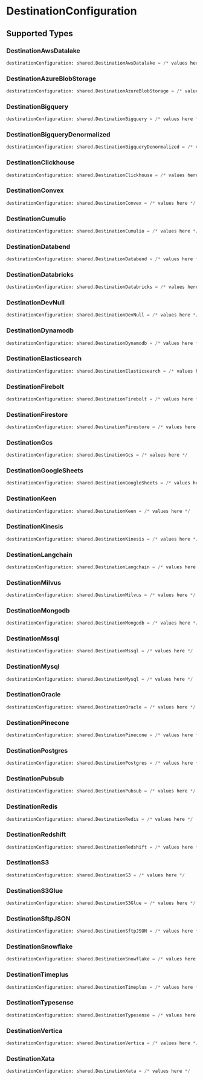 # DestinationConfiguration


## Supported Types

### DestinationAwsDatalake

```python
destinationConfiguration: shared.DestinationAwsDatalake = /* values here */
```

### DestinationAzureBlobStorage

```python
destinationConfiguration: shared.DestinationAzureBlobStorage = /* values here */
```

### DestinationBigquery

```python
destinationConfiguration: shared.DestinationBigquery = /* values here */
```

### DestinationBigqueryDenormalized

```python
destinationConfiguration: shared.DestinationBigqueryDenormalized = /* values here */
```

### DestinationClickhouse

```python
destinationConfiguration: shared.DestinationClickhouse = /* values here */
```

### DestinationConvex

```python
destinationConfiguration: shared.DestinationConvex = /* values here */
```

### DestinationCumulio

```python
destinationConfiguration: shared.DestinationCumulio = /* values here */
```

### DestinationDatabend

```python
destinationConfiguration: shared.DestinationDatabend = /* values here */
```

### DestinationDatabricks

```python
destinationConfiguration: shared.DestinationDatabricks = /* values here */
```

### DestinationDevNull

```python
destinationConfiguration: shared.DestinationDevNull = /* values here */
```

### DestinationDynamodb

```python
destinationConfiguration: shared.DestinationDynamodb = /* values here */
```

### DestinationElasticsearch

```python
destinationConfiguration: shared.DestinationElasticsearch = /* values here */
```

### DestinationFirebolt

```python
destinationConfiguration: shared.DestinationFirebolt = /* values here */
```

### DestinationFirestore

```python
destinationConfiguration: shared.DestinationFirestore = /* values here */
```

### DestinationGcs

```python
destinationConfiguration: shared.DestinationGcs = /* values here */
```

### DestinationGoogleSheets

```python
destinationConfiguration: shared.DestinationGoogleSheets = /* values here */
```

### DestinationKeen

```python
destinationConfiguration: shared.DestinationKeen = /* values here */
```

### DestinationKinesis

```python
destinationConfiguration: shared.DestinationKinesis = /* values here */
```

### DestinationLangchain

```python
destinationConfiguration: shared.DestinationLangchain = /* values here */
```

### DestinationMilvus

```python
destinationConfiguration: shared.DestinationMilvus = /* values here */
```

### DestinationMongodb

```python
destinationConfiguration: shared.DestinationMongodb = /* values here */
```

### DestinationMssql

```python
destinationConfiguration: shared.DestinationMssql = /* values here */
```

### DestinationMysql

```python
destinationConfiguration: shared.DestinationMysql = /* values here */
```

### DestinationOracle

```python
destinationConfiguration: shared.DestinationOracle = /* values here */
```

### DestinationPinecone

```python
destinationConfiguration: shared.DestinationPinecone = /* values here */
```

### DestinationPostgres

```python
destinationConfiguration: shared.DestinationPostgres = /* values here */
```

### DestinationPubsub

```python
destinationConfiguration: shared.DestinationPubsub = /* values here */
```

### DestinationRedis

```python
destinationConfiguration: shared.DestinationRedis = /* values here */
```

### DestinationRedshift

```python
destinationConfiguration: shared.DestinationRedshift = /* values here */
```

### DestinationS3

```python
destinationConfiguration: shared.DestinationS3 = /* values here */
```

### DestinationS3Glue

```python
destinationConfiguration: shared.DestinationS3Glue = /* values here */
```

### DestinationSftpJSON

```python
destinationConfiguration: shared.DestinationSftpJSON = /* values here */
```

### DestinationSnowflake

```python
destinationConfiguration: shared.DestinationSnowflake = /* values here */
```

### DestinationTimeplus

```python
destinationConfiguration: shared.DestinationTimeplus = /* values here */
```

### DestinationTypesense

```python
destinationConfiguration: shared.DestinationTypesense = /* values here */
```

### DestinationVertica

```python
destinationConfiguration: shared.DestinationVertica = /* values here */
```

### DestinationXata

```python
destinationConfiguration: shared.DestinationXata = /* values here */
```

